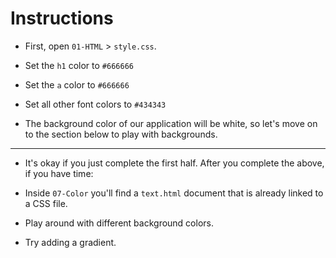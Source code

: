 # Instructions

* First, open `01-HTML` > `style.css`.

* Set the `h1` color to `#666666`

* Set the `a` color to `#666666`

* Set all other font colors to `#434343`

* The background color of our application will be white, so let's move on to the section below to play with backgrounds. 

----

* It's okay if you just complete the first half. After you complete the above, if you have time:

* Inside `07-Color` you'll find a `text.html` document that is already linked to a CSS file. 

* Play around with different background colors. 

* Try adding a gradient.